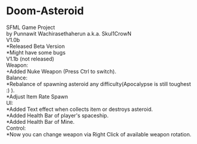# Doom-Asteroid
SFML Game Project\
by Punnawit Wachirasethaherun a.k.a. Skul1CrowN\
V1.0b\
*Released Beta Version\
*Might have some bugs\
V1.1b (not released)\
Weapon:\
+Added Nuke Weapon (Press Ctrl to switch).\
Balance:\
*Rebalance of spawning asteroid any difficulty(Apocalypse is still toughest :) ).\
*Adjust Item Rate Spawn\
UI:\
*Added Text effect when collects item or destroys asteroid.\
*Added Health Bar of player's spaceship.\
*Added Health Bar of Mine.\
Control:\
*Now you can change weapon via Right Click of available weapon rotation.
